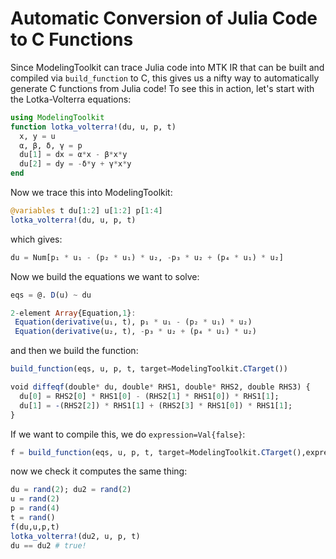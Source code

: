# Automatic Conversion of Julia Code to C Functions

Since ModelingToolkit can trace Julia code into MTK IR that can be built and
compiled via `build_function` to C, this gives us a nifty way to automatically
generate C functions from Julia code! To see this in action, let's start with
the Lotka-Volterra equations:

```julia
using ModelingToolkit
function lotka_volterra!(du, u, p, t)
  x, y = u
  α, β, δ, γ = p
  du[1] = dx = α*x - β*x*y
  du[2] = dy = -δ*y + γ*x*y
end
```

Now we trace this into ModelingToolkit:

```julia
@variables t du[1:2] u[1:2] p[1:4]
lotka_volterra!(du, u, p, t)
```

which gives:

```julia
du = Num[p₁ * u₁ - (p₂ * u₁) * u₂, -p₃ * u₂ + (p₄ * u₁) * u₂]
```

Now we build the equations we want to solve:

```julia
eqs = @. D(u) ~ du

2-element Array{Equation,1}:
 Equation(derivative(u₁, t), p₁ * u₁ - (p₂ * u₁) * u₂)
 Equation(derivative(u₂, t), -p₃ * u₂ + (p₄ * u₁) * u₂)
```

and then we build the function:

```julia
build_function(eqs, u, p, t, target=ModelingToolkit.CTarget())

void diffeqf(double* du, double* RHS1, double* RHS2, double RHS3) {
  du[0] = RHS2[0] * RHS1[0] - (RHS2[1] * RHS1[0]) * RHS1[1];
  du[1] = -(RHS2[2]) * RHS1[1] + (RHS2[3] * RHS1[0]) * RHS1[1];
}
```

If we want to compile this, we do `expression=Val{false}`:

```julia
f = build_function(eqs, u, p, t, target=ModelingToolkit.CTarget(),expression=Val{false})
```

now we check it computes the same thing:

```julia
du = rand(2); du2 = rand(2)
u = rand(2)
p = rand(4)
t = rand()
f(du,u,p,t)
lotka_volterra!(du2, u, p, t)
du == du2 # true!
```
